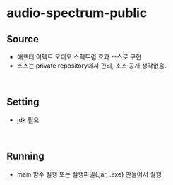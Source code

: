 # audio-spectrum-public

## Source
- 애프터 이펙트 오디오 스펙트럼 효과 소스로 구현
- 소스는 private repository에서 관리, 소스 공개 생각없음.

<br>

## Setting
- jdk 필요

<br>

## Running
- main 함수 실행 또는 실행파일(.jar, .exe) 만들어서 실행





